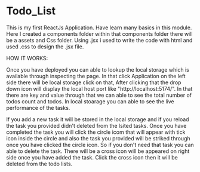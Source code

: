 # Todo_List
This is my first ReactJs Application. Have learn many basics in this module.
Here I created a components folder within that components folder there will be a assets and Css folder.
Using .jsx i used to write the code with html and used .css to design the .jsx file.

HOW IT WORKS:

  Once you have deployed you can able to lookup the local storage which is available through inspecting the page. In that click Application on the left side there will be local storage click on that, After clicking that the drop down icon will display the local host port like "http://localhost:5174/". In that there are key and value through that we can able to see the total number of todos count and todos. In local stoarage you can able to see the live performance of the tasks.

  If you add a new task it will be stored in the local storage and if you reload the task you provided didn't deleted from the lsited tasks. Once you have completed the task you will click the circle icom that will appear with tick icon inside the circle and also the task you provided will be striked through once you have clicked the circle icon. 
  So if you don't need that task you can able to delete the task. There will be a cross icon will be appeared on right side once you have added the task. Click the cross icon then it will be deleted from the todo lists.
  
  
